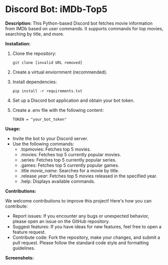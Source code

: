 # Discord Bot: iMDb-Top5

**Description:**
This Python-based Discord bot fetches movie information from IMDb based on user commands. It supports commands for top movies, searching by title, and more.

**Installation:**

1. Clone the repository:
   ```
   git clone [invalid URL removed]

2. Create a virtual enviornment (recommended).

3. Install dependencies:
    ```
    pip install -r requirements.txt

4. Set up a Discord bot application and obtain your bot token.

5. Create a .env file with the following content:
    ```
    TOKEN = "your_bot_token"

**Usage:**

- Invite the bot to your Discord server.
- Use the following commands:
    - .topmovies: Fetches top 5 movies.
    - .movies: Fetches top 5 currently popular movies.
    - .series: Fetches top 5 currently popular series.
    - .games: Fetches top 5 currently popular games.
    - .title *movie_name*: Searches for a movie by title.
    - .release *year*: Fetches top 5 movies released in the specified year.
    - .help: Displays available commands.

**Contributions:**

We welcome contributions to improve this project! Here's how you can contribute:

- Report issues: If you encounter any bugs or unexpected behavior, please open an issue on the GitHub repository.
- Suggest features: If you have ideas for new features, feel free to open a feature request.
- Contribute code: Fork the repository, make your changes, and submit a pull request.
Please follow the standard code style and formatting guidelines.

**Screenshots:**

